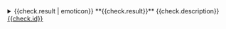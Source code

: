 <details>
    <summary>{{check.result | emoticon}} **{{check.result}}** {{check.description}} <a href="https://fontbakery.readthedocs.io/en/stable/fontbakery/checks/{{check.module}}.html#{{check.id | replace("_", "-") | replace("/", "-") | replace(".", "-")}}">{{check.id}}</a></summary>
    <div>

{% if not succinct and check.rationale %}
{% for line in check.rationale.split("\n") %}> {{line | unwrap | replace("\n", "") }}
{% endfor %}
{% endif %}

{% if check.proposal and not succinct %}
{% for proposal in check.proposal %}{% if loop.index == 1 %}> Original proposal: {{proposal}}
{% else %}> See also: {{proposal}}
{%endif%}{% endfor %}
{% endif %}

{% for result in check.logs |sort(attribute="status") %}
{% if not result is omitted %}
* {{result.status | emoticon }} **{{result.status}}** {{result.message.message}} {%if result.message.code%}[code: {{result.message.code}}]{%endif%}
{% endif %}
{% endfor %}

</div>
</details>